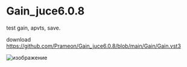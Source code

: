 # Gain_juce6.0.8
test gain, apvts,  save.


download https://github.com/Prameon/Gain_juce6.0.8/blob/main/Gain/Gain.vst3



![изображение](https://user-images.githubusercontent.com/79510367/120099342-57d62e00-c154-11eb-8bd7-860be5203e56.png)
